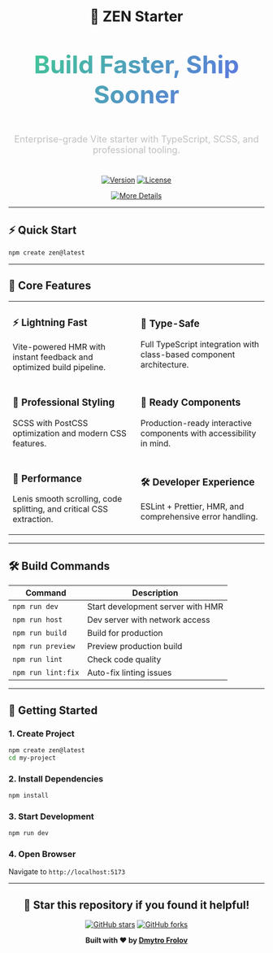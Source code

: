 <div align="center">

# 🚀 ZEN Starter

<div style="background: linear-gradient(135deg, #3ecf8e 0%, #6366f1 100%); -webkit-background-clip: text; -webkit-text-fill-color: transparent; background-clip: text; font-size: 48px; font-weight: 800; margin: 20px 0;">

**Build Faster, Ship Sooner**

</div>

<div style="color: #c0c0c0; font-size: 18px; margin-bottom: 40px; max-width: 600px; margin-left: auto; margin-right: auto;">

Enterprise-grade Vite starter with TypeScript, SCSS, and professional tooling.

</div>

[![Version](https://img.shields.io/badge/Version-1.6.1-3ecf8e?style=for-the-badge)](https://github.com/dmitry-conquer/zen-starter)
[![License](https://img.shields.io/badge/License-MIT-3ecf8e?style=for-the-badge)](https://github.com/dmitry-conquer/zen-starter/blob/main/LICENSE)

[![More Details](https://img.shields.io/badge/🌐_More_Details-3ecf8e?style=for-the-badge&logo=netlify&logoColor=white)](https://zen-starter.netlify.app/)

</div>

---

## ⚡ Quick Start

```bash
npm create zen@latest
```

---

## 🎯 Core Features

<table>
<tr>
<td width="50%">

### ⚡ Lightning Fast
Vite-powered HMR with instant feedback and optimized build pipeline.

</td>
<td width="50%">

### 🔧 Type-Safe
Full TypeScript integration with class-based component architecture.

</td>
</tr>
<tr>
<td>

### 🎨 Professional Styling
SCSS with PostCSS optimization and modern CSS features.

</td>
<td>

### 🧩 Ready Components
Production-ready interactive components with accessibility in mind.

</td>
</tr>
<tr>
<td>

### 🚀 Performance
Lenis smooth scrolling, code splitting, and critical CSS extraction.

</td>
<td>

### 🛠️ Developer Experience
ESLint + Prettier, HMR, and comprehensive error handling.

</td>
</tr>
</table>

---

## 🛠️ Build Commands

| Command | Description |
|---------|-------------|
| `npm run dev` | Start development server with HMR |
| `npm run host` | Dev server with network access |
| `npm run build` | Build for production |
| `npm run preview` | Preview production build |
| `npm run lint` | Check code quality |
| `npm run lint:fix` | Auto-fix linting issues |

---

## 🚀 Getting Started

### 1. Create Project
```bash
npm create zen@latest
cd my-project
```

### 2. Install Dependencies
```bash
npm install
```

### 3. Start Development
```bash
npm run dev
```

### 4. Open Browser
Navigate to `http://localhost:5173`

---

<div align="center">

## 🌟 Star this repository if you found it helpful!

[![GitHub stars](https://img.shields.io/github/stars/dmitry-conquer/zen-starter?style=social)](https://github.com/dmitry-conquer/zen-starter)
[![GitHub forks](https://img.shields.io/github/forks/dmitry-conquer/zen-starter?style=social)](https://github.com/dmitry-conquer/zen-starter)

**Built with ❤️ by [Dmytro Frolov](https://github.com/dmitry-conquer)**

</div>
